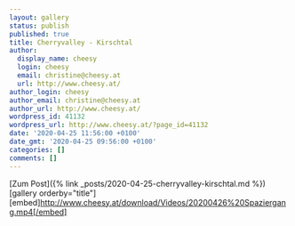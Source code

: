 ```yaml
---
layout: gallery
status: publish
published: true
title: Cherryvalley - Kirschtal
author:
  display_name: cheesy
  login: cheesy
  email: christine@cheesy.at
  url: http://www.cheesy.at/
author_login: cheesy
author_email: christine@cheesy.at
author_url: http://www.cheesy.at/
wordpress_id: 41132
wordpress_url: http://www.cheesy.at/?page_id=41132
date: '2020-04-25 11:56:00 +0100'
date_gmt: '2020-04-25 09:56:00 +0100'
categories: []
comments: []
---
```


[Zum Post]({% link _posts/2020-04-25-cherryvalley-kirschtal.md %})
[gallery orderby="title"]
[embed]http://www.cheesy.at/download/Videos/20200426%20Spaziergang.mp4[/embed]
